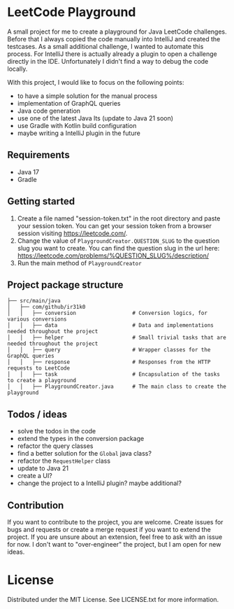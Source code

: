 # LeetCode Playground

A small project for me to create a playground for Java LeetCode challenges.
Before that I always copied the code manually into IntelliJ and created the testcases.
As a small additional challenge, I wanted to automate this process. For IntelliJ there is actually already a plugin to open a challenge directly in the IDE.
Unfortunately I didn't find a way to debug the code locally.

With this project, I would like to focus on the following points:
- to have a simple solution for the manual process
- implementation of GraphQL queries
- Java code generation
- use one of the latest Java lts (update to Java 21 soon)
- use Gradle with Kotlin build configuration
- maybe writing a IntelliJ plugin in the future

## Requirements

- Java 17
- Gradle

## Getting started

1. Create a file named "session-token.txt" in the root directory and paste your session token.
You can get your session token from a browser session visiting https://leetcode.com/.
2. Change the value of `PlaygroundCreator.QUESTION_SLUG` to the question slug you want to create.
You can find the question slug in the url here: https://leetcode.com/problems/%QUESTION_SLUG%/description/
3. Run the main method of `PlaygroundCreator`

## Project package structure

    ├── src/main/java
    │   ├── com/github/ir31k0
    │   │   ├── conversion                  # Conversion logics, for various conversions
    │   │   ├── data                        # Data and implementations needed throughout the project
    │   │   ├── helper                      # Small trivial tasks that are needed throughout the project
    │   │   ├── query                       # Wrapper classes for the GraphQL queries
    │   │   ├── response                    # Responses from the HTTP requests to LeetCode
    │   │   ├── task                        # Encapsulation of the tasks to create a playground
    │   │   ├── PlaygroundCreator.java      # The main class to create the playground

## Todos / ideas

- solve the todos in the code
- extend the types in the conversion package
- refactor the query classes
- find a better solution for the `Global` java class?
- refactor the `RequestHelper` class
- update to Java 21
- create a UI?
- change the project to a IntelliJ plugin? maybe additional?

## Contribution
If you want to contribute to the project, you are welcome.
Create issues for bugs and requests or create a merge request if you want to extend the project.
If you are unsure about an extension, feel free to ask with an issue for now. I don't want to "over-engineer" the project, but I am open for new ideas.

# License
Distributed under the MIT License. See LICENSE.txt for more information.
